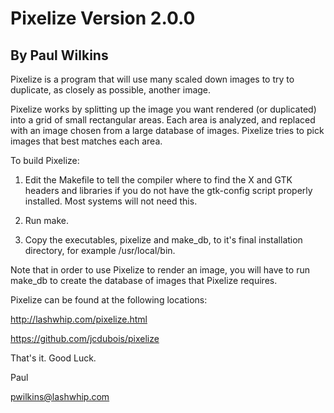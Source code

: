 
# Pixelize Version  2.0.0

## By Paul Wilkins

Pixelize is a program that will use many scaled down images to
try to duplicate, as closely as possible, another image.

Pixelize works by splitting up the image you want rendered (or
duplicated) into a grid of small rectangular areas. Each area
is analyzed, and replaced with an image chosen from a large
database of images. Pixelize tries to pick images that best
matches each area.

To build Pixelize:

1) Edit the Makefile to tell the compiler where to find the X
   and GTK headers and libraries if you do not have the
   gtk-config script properly installed.  Most systems will not
   need this.

2) Run make.

3) Copy the executables, pixelize and make_db, to it's final installation
   directory, for example /usr/local/bin.

Note that in order to use Pixelize to render an image, you will have
to run make_db to create the database of images that Pixelize requires.

Pixelize can be found at the following locations:

http://lashwhip.com/pixelize.html

https://github.com/jcdubois/pixelize

That's it.  Good Luck.

Paul

pwilkins@lashwhip.com

